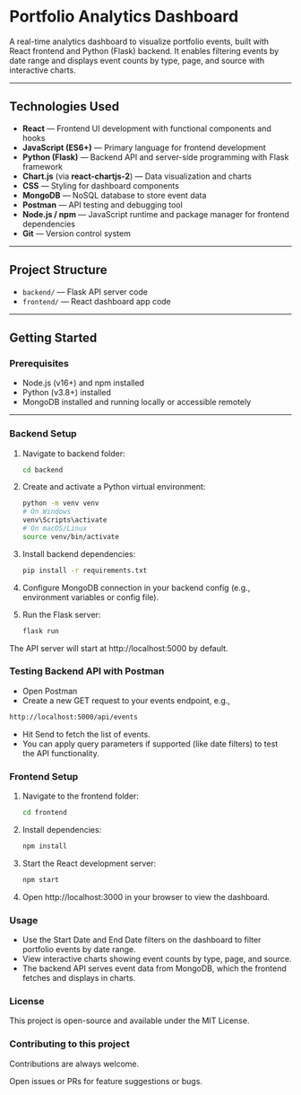 # Portfolio Analytics Dashboard

A real-time analytics dashboard to visualize portfolio events, built with React frontend and Python (Flask) backend. It enables filtering events by date range and displays event counts by type, page, and source with interactive charts.

---

## Technologies Used

- **React** — Frontend UI development with functional components and hooks  
- **JavaScript (ES6+)** — Primary language for frontend development  
- **Python (Flask)** — Backend API and server-side programming with Flask framework  
- **Chart.js** (via **react-chartjs-2**) — Data visualization and charts  
- **CSS** — Styling for dashboard components  
- **MongoDB** — NoSQL database to store event data  
- **Postman** — API testing and debugging tool  
- **Node.js / npm** — JavaScript runtime and package manager for frontend dependencies  
- **Git** — Version control system  

---

## Project Structure

- `backend/` — Flask API server code  
- `frontend/` — React dashboard app code  

---

## Getting Started

### Prerequisites

- Node.js (v16+) and npm installed  
- Python (v3.8+) installed  
- MongoDB installed and running locally or accessible remotely  

---

### Backend Setup

1. Navigate to backend folder:

   ```bash
   cd backend
2. Create and activate a Python virtual environment:
   
   ```bash
   python -m venv venv
   # On Windows
   venv\Scripts\activate
   # On macOS/Linux
   source venv/bin/activate
3. Install backend dependencies:
   ```bash
   pip install -r requirements.txt
4. Configure MongoDB connection in your backend config (e.g., environment variables or config file).
5. Run the Flask server:
   ```bash
   flask run
  The API server will start at http://localhost:5000 by default.

### Testing Backend API with Postman
- Open Postman
- Create a new GET request to your events endpoint, e.g.,
```bash
http://localhost:5000/api/events
```
- Hit Send to fetch the list of events.
- You can apply query parameters if supported (like date filters) to test the API functionality.

### Frontend Setup
1. Navigate to the frontend folder:
   ```bash
   cd frontend

2. Install dependencies:
   ```bash
   npm install
3. Start the React development server:
   ```bash
   npm start
4. Open http://localhost:3000 in your browser to view the dashboard.

### Usage
- Use the Start Date and End Date filters on the dashboard to filter portfolio events by date range.
- View interactive charts showing event counts by type, page, and source.
- The backend API serves event data from MongoDB, which the frontend fetches and displays in charts.

### License
This project is open-source and available under the MIT License.

### Contributing to this project
Contributions are always welcome.

Open issues or PRs for feature suggestions or bugs.







